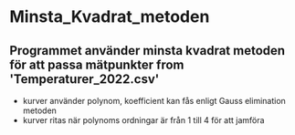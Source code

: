 # Minsta_Kvadrat_metoden

## Programmet använder minsta kvadrat metoden för att passa mätpunkter from 'Temperaturer_2022.csv'
- kurver använder polynom, koefficient kan fås enligt Gauss elimination metoden
- kurver ritas när polynoms ordningar är från 1 till 4 för att jamföra
